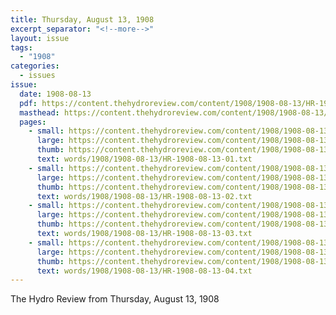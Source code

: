 ```yaml
---
title: Thursday, August 13, 1908
excerpt_separator: "<!--more-->"
layout: issue
tags:
  - "1908"
categories:
  - issues
issue:
  date: 1908-08-13
  pdf: https://content.thehydroreview.com/content/1908/1908-08-13/HR-1908-08-13.pdf
  masthead: https://content.thehydroreview.com/content/1908/1908-08-13/masthead/HR-1908-08-13.jpg
  pages:
    - small: https://content.thehydroreview.com/content/1908/1908-08-13/small/HR-1908-08-13-01.jpg
      large: https://content.thehydroreview.com/content/1908/1908-08-13/large/HR-1908-08-13-01.jpg
      thumb: https://content.thehydroreview.com/content/1908/1908-08-13/thumbnails/HR-1908-08-13-01.jpg
      text: words/1908/1908-08-13/HR-1908-08-13-01.txt
    - small: https://content.thehydroreview.com/content/1908/1908-08-13/small/HR-1908-08-13-02.jpg
      large: https://content.thehydroreview.com/content/1908/1908-08-13/large/HR-1908-08-13-02.jpg
      thumb: https://content.thehydroreview.com/content/1908/1908-08-13/thumbnails/HR-1908-08-13-02.jpg
      text: words/1908/1908-08-13/HR-1908-08-13-02.txt
    - small: https://content.thehydroreview.com/content/1908/1908-08-13/small/HR-1908-08-13-03.jpg
      large: https://content.thehydroreview.com/content/1908/1908-08-13/large/HR-1908-08-13-03.jpg
      thumb: https://content.thehydroreview.com/content/1908/1908-08-13/thumbnails/HR-1908-08-13-03.jpg
      text: words/1908/1908-08-13/HR-1908-08-13-03.txt
    - small: https://content.thehydroreview.com/content/1908/1908-08-13/small/HR-1908-08-13-04.jpg
      large: https://content.thehydroreview.com/content/1908/1908-08-13/large/HR-1908-08-13-04.jpg
      thumb: https://content.thehydroreview.com/content/1908/1908-08-13/thumbnails/HR-1908-08-13-04.jpg
      text: words/1908/1908-08-13/HR-1908-08-13-04.txt
---
```


The Hydro Review from Thursday, August 13, 1908

<!--more-->

